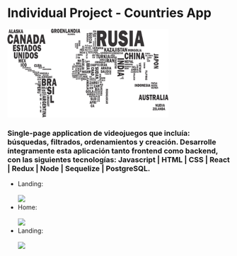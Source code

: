 
# Individual Project - Countries App


<p align="left">
  <img height="200" src="./countries.png" />
</p>

### Single-page application de videojuegos que incluía: búsquedas, filtrados, ordenamientos y creación. Desarrolle íntegramente esta aplicación tanto frontend como backend, con las siguientes tecnologías: Javascript | HTML | CSS | React | Redux | Node | Sequelize | PostgreSQL.

<ul>
   <li>
     Landing:
     <br>
     <br>
     <img src="https://user-images.githubusercontent.com/104529671/200450701-274972a8-19e5-456c-9f28-594127895945.png" />
   </li>
  <li>
     Home:
     <br>
     <br>
     <img src="https://user-images.githubusercontent.com/104529671/200450997-e85849b7-d049-4728-a71c-ffeb53e13854.png" />
   </li>
  <li>
     Landing:
     <br>
     <br>
     <img src="https://user-images.githubusercontent.com/104529671/200450701-274972a8-19e5-456c-9f28-594127895945.png" />


</ul>
